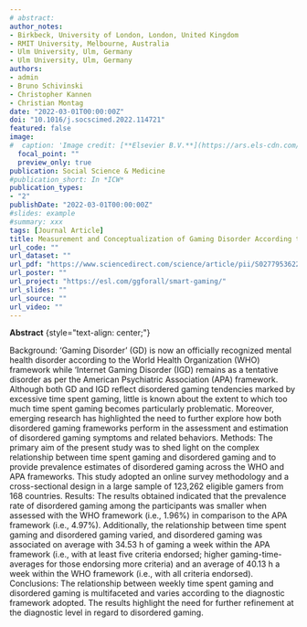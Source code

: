 ```yaml
---
# abstract: 
author_notes:
- Birkbeck, University of London, London, United Kingdom
- RMIT University, Melbourne, Australia
- Ulm University, Ulm, Germany
- Ulm University, Ulm, Germany
authors:
- admin
- Bruno Schivinski
- Christopher Kannen
- Christian Montag
date: "2022-03-01T00:00:00Z"
doi: "10.1016/j.socscimed.2022.114721"
featured: false
image:
#  caption: 'Image credit: [**Elsevier B.V.**](https://ars.els-cdn.com/content/image/X02779536.jpg)'
  focal_point: ""
  preview_only: true
publication: Social Science & Medicine
#publication_short: In *ICW*
publication_types:
- "2"
publishDate: "2022-03-01T00:00:00Z"
#slides: example
#summary: xxx
tags: [Journal Article]
title: Measurement and Conceptualization of Gaming Disorder According to the World Health Organization Framework:the Development of the Gaming Disorder Test
url_code: ""
url_dataset: ""
url_pdf: "https://www.sciencedirect.com/science/article/pii/S0277953622000247/pdfft?md5=096e8590056336701e09573797aea7fd&pid=1-s2.0-S0277953622000247-main.pdf"
url_poster: ""
url_project: "https://esl.com/ggforall/smart-gaming/"
url_slides: ""
url_source: ""
url_video: ""
---
```

**Abstract**
{style="text-align: center;"}

Background: ‘Gaming Disorder’ (GD) is now an officially recognized mental health disorder according to the World Health Organization (WHO) framework while ‘Internet Gaming Disorder (IGD) remains as a tentative disorder as per the American Psychiatric Association (APA) framework. Although both GD and IGD reflect disordered gaming tendencies marked by excessive time spent gaming, little is known about the extent to which too much time spent gaming becomes particularly problematic. Moreover, emerging research has highlighted the need to further explore how both disordered gaming frameworks perform in the assessment and estimation of disordered gaming symptoms and related behaviors. Methods: The primary aim of the present study was to shed light on the complex relationship between time spent gaming and disordered gaming and to provide prevalence estimates of disordered gaming across the WHO and APA frameworks. This study adopted an online survey methodology and a cross-sectional design in a large sample of 123,262 eligible gamers from 168 countries. Results: The results obtained indicated that the prevalence rate of disordered gaming among the participants was smaller when assessed with the WHO framework (i.e., 1.96%) in comparison to the APA framework (i.e., 4.97%). Additionally, the relationship between time spent gaming and disordered gaming varied, and disordered gaming was associated on average with 34.53 h of gaming a week within the APA framework (i.e., with at least five criteria endorsed; higher gaming-time-averages for those endorsing more criteria) and an average of 40.13 h a week within the WHO framework (i.e., with all criteria endorsed). Conclusions: The relationship between weekly time spent gaming and disordered gaming is multifaceted and varies according to the diagnostic framework adopted. The results highlight the need for further refinement at the diagnostic level in regard to disordered gaming.